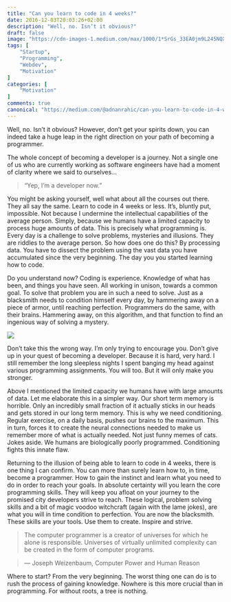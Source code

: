 ```yaml
---
title: "Can you learn to code in 4 weeks?"
date: 2016-12-03T20:03:26+02:00
description: "Well, no. Isn’t it obvious?"
draft: false
image: "https://cdn-images-1.medium.com/max/1000/1*SrGs_33EA0jm9L245NQXug.jpeg"
tags: [
    "Startup",
    "Programming",
    "Webdev",
    "Motivation"
]
categories: [
    "Motivation"
]
comments: true
canonical: "https://medium.com/@adnanrahic/can-you-learn-to-code-in-4-weeks-a68441205ddd"
---
```


Well, no. Isn’t it obvious? However, don’t get your spirits down, you can indeed take a huge leap in the right direction on your path of becoming a programmer.


The whole concept of becoming a developer is a journey. Not a single one of us who are currently working as software engineers have had a moment of clarity where we said to ourselves…

> “Yep, I’m a developer now.”

You might be asking yourself, well what about all the courses out there. They all say the same. Learn to code in 4 weeks or less. It’s, bluntly put, impossible. Not because I undermine the intellectual capabilities of the average person. Simply, because we humans have a limited capacity to process huge amounts of data. This is precisely what programming is. Every day is a challenge to solve problems, mysteries and illusions. They are riddles to the average person. So how does one do this? By processing data. You have to dissect the problem using the vast data you have accumulated since the very beginning. The day you you started learning how to code.

Do you understand now? Coding is experience. Knowledge of what has been, and things you have seen. All working in unison, towards a common goal. To solve that problem you are in such a need to solve. Just as a blacksmith needs to condition himself every day, by hammering away on a piece of armor, until reaching perfection. Programmers do the same, with their brains. Hammering away, on this algorithm, and that function to find an ingenious way of solving a mystery.

<img class="b-lazy" data-src="https://cdn-images-1.medium.com/max/1000/1*Yk6A5CY6bzvvAyDT9f5YzQ.jpeg" src="/img/loading.svg">

Don’t take this the wrong way. I’m only trying to encourage you. Don’t give up in your quest of becoming a developer. Because it is hard, very hard. I still remember the long sleepless nights I spent banging my head against various programming assignments. You will too. But it will only make you stronger.

Above I mentioned the limited capacity we humans have with large amounts of data. Let me elaborate this in a simpler way. Our short term memory is horrible. Only an incredibly small fraction of it actually sticks in our heads and gets stored in our long term memory. This is why we need conditioning. Regular exercise, on a daily basis, pushes our brains to the maximum. This in turn, forces it to create the neural connections needed to make us remember more of what is actually needed. Not just funny memes of cats. Jokes aside. We humans are biologically poorly programmed. Conditioning fights this innate flaw.

Returning to the illusion of being able to learn to code in 4 weeks, there is one thing I can confirm. You can more than surely learn how to, in time, become a programmer. How to gain the instinct and learn what you need to do in order to reach your goals. In absolute certainty will you learn the core programming skills. They will keep you afloat on your journey to the promised city developers strive to reach. These logical, problem solving skills and a bit of magic voodoo witchcraft (again with the lame jokes), are what you will in time condition to perfection. You are now the blacksmith. These skills are your tools. Use them to create. Inspire and strive.

> The computer programmer is a creator of universes for which he alone is responsible. Universes of virtually unlimited complexity can be created in the form of computer programs. 

> — Joseph Weizenbaum, Computer Power and Human Reason

Where to start? From the very beginning. The worst thing one can do is to rush the process of gaining knowledge. Nowhere is this more crucial than in programming. For without roots, a tree is nothing.
